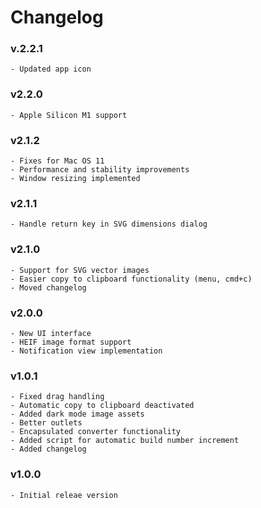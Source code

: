 #  Changelog

### v.2.2.1
    - Updated app icon

### v2.2.0
    - Apple Silicon M1 support

### v2.1.2
    - Fixes for Mac OS 11
    - Performance and stability improvements
    - Window resizing implemented


### v2.1.1
    - Handle return key in SVG dimensions dialog


### v2.1.0
    - Support for SVG vector images
    - Easier copy to clipboard functionality (menu, cmd+c)
    - Moved changelog


### v2.0.0
    - New UI interface
    - HEIF image format support
    - Notification view implementation


### v1.0.1
    - Fixed drag handling
    - Automatic copy to clipboard deactivated
    - Added dark mode image assets
    - Better outlets
    - Encapsulated converter functionality
    - Added script for automatic build number increment
    - Added changelog


### v1.0.0
    - Initial releae version
